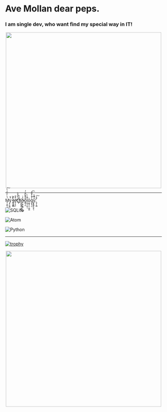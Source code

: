 
<p align="center"> <h1> Ave Mollan dear peps.</h1> </p>

<p align="center"> <h3> I am single dev, who want find my special way in IT! </h3></p>

<p align="center">
<img src="https://media.tenor.com/68ogcT1aflwAAAAd/anime-i-dont-know.gif" align="center" height="500" />
</p>

<hr>
<p>Ḿ̟̦̹̻͎̯̜͕̣ͪͨ͒̃ͩ͛ͨ͠ÿ́͊͏̠̥̱̯͖ ̷͉̹̜͎̍̓̈͟ṯ̴̡̞̬̻̀͌e̵̟͎̖͉̦ͧ̂̆̄͢c̈́̀̃͒̎̀҉̪̦h̑ͪ̄҉̗̩̻͙̳̩̯̻̠͜ṋ̴̦̮͎̮̭̥ͤ̓̇o͚̙͉̰͂̐͌̅͆̆ͨ̒l̨̰̖̦̗̱͔͌ͮͨo̔͏͎͚̘͔̦̜͚͖g͕̙̹̫̍̓̄ͤ̽͌̽͢͡y̬̙͇̞͈͙̤̖̋ͤ͌̏:̮͉̦̹͇̌̌͐͠</p>

![SQLite](https://img.shields.io/badge/sqlite-%2307405e.svg?style=for-the-badge&logo=sqlite&logoColor=white)

![Atom](https://img.shields.io/badge/Atom-%2366595C.svg?style=for-the-badge&logo=atom&logoColor=white)

![Python](https://img.shields.io/badge/python-3670A0?style=for-the-badge&logo=python&logoColor=ffdd54)

<hr>

[![trophy](https://github-profile-trophy.vercel.app/?username=kohiry)](https://github.com/ryo-ma/github-profile-trophy)

<p align="center">
<img src="https://media.tenor.com/kaRCm9ELxKgAAAAC/menhera-chan-chibi.gif" align="center" height="500" />
</p>

